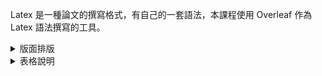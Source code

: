 
Latex 是一種論文的撰寫格式，有自己的一套語法，本課程使用 Overleaf 作為 Latex 語法撰寫的工具。



<details>
<Summary>
  版面排版
</Summary>

```
\documentclass[a4paper,12pt,twoside]{book}
\usepackage{xeCJK}
\begin{document}
\begin{titlepage}
\begin{center}        % 版面置中
\vspace{0.5cm}        % 文字間距 
\LARGE               
Department Name\\       % // -> 跳行
University Name\\
Master Thesis/Doctoral Dissertation\\
\vspace{1.5cm}
\textbf{ Thesis Title}   % 文字加粗
\vspace{1.5cm}
\textbf{ Author Name}
\vfill
\textbf{ Adivisor: Prof. Name}
\vspace{0.8cm}
Date
\end{center}
\end{titlepage}
\end{document}
```

## 顯示結果
<img src="01.jpg" width=400 height=400 />

</details>

<details>
<Summary>
表格說明  
</Summary>

```
\begin{tabular}[t]{|l|l|l|}
\hline
column1 & column2 & column3 \\
\hline
   item1 & item2 & item3 \\
   itemA & itemB & itemC \\
\hline
\end{tabular} 
```
## 顯示結果
<img src="02.jpg" width=400 height=200 />

## 程式說明
\begin{tabular}[t]{|l|l|l|} ：首先 [t] 代表top，也可以是 [b]，button [c]，center。

<hr>

```
\begin{tabular}[t]{|l|l|l|}
\hline
column1 & column2 & column3 \\
\hline
   item1 & item2 & item3 \\
   itemA & itemB & itemC \\
\hline
\end{tabular} 
```
## 顯示結果
<img src="02.jpg" width=400 height=200 />

## 程式說明
\begin{tabular}[t]{|l|l|l|} ：首先 [t] 代表top，也可以是 [b]，button [c]，center。

</details>








